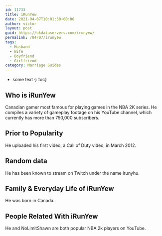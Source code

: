 ```yaml
---
id: 11733
title: iRunYew
date: 2021-04-07T10:01:50+00:00
author: victor
layout: post
guid: https://ukdataservers.com/irunyew/
permalink: /04/07/irunyew
tags:
  - Husband
  - Wife
  - Boyfriend
  - Girlfriend
category: Marriage Guides
---
```


* some text
{: toc}


## Who is iRunYew



Canadian gamer most famous for playing games in the NBA 2K series. He compiles a variety of gameplay footage on his YouTube channel, which currently has more than 750,000 subscribers.

                
                
                
## Prior to Popularity



He uploaded his first video, a Call of Duty video, in March 2012. 

                
                
                
## Random data



He has been known to stream on Twitch under the name irunyhu.

                
                
                
## Family & Everyday Life of iRunYew



He was born in Canada.

                
                
                
## People Related With iRunYew



He and NoLimitShawn are both popular NBA 2k players on YouTube.

                
              
            
          
          
          